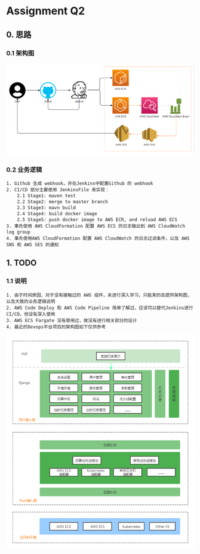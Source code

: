 # Assignment Q2
## 0. 思路
### 0.1 架构图
![image](q2架构设计图.png)
### 0.2 业务逻辑
    1. Github 生成 webhook，并在Jenkins中配置Github 的 webhook
    2. CI/CD 部分主要使用 JenkinsFile 来实现：
        2.1 Stage1: maven test
        2.2 Stage2: merge to master branch
        2.3 Stage3: mavn build
        2.4 Stage4: build docker image
        2.5 Stage5: push docker image to AWS ECR, and reload AWS ECS
    3. 事先使用 AWS CloudFormation 配置 AWS ECS 的日志输出到 AWS CloudWatch log group
    4. 事先使用AWS CloudFormation 配置 AWS CloudWatch 的日志过滤条件，以及 AWS SNS 和 AWS SES 的通知 

## 1. TODO
### 1.1 说明
    1. 由于时间原因，对于没有接触过的 AWS 组件，未进行深入学习，只能来的及提供架构图，以及大致的业务逻辑说明
    2. AWS Code Deploy 和 AWS Code Pipeline 简单了解过，应该可以替代Jenkins进行CI/CD，但没有深入使用
    3. AWS ECS Fargate 没有使用过，故没有进行相关部分的设计
    4. 最近的Devops平台项目的架构图如下仅供参考
![image](DevOps平台架构图.png)
